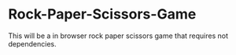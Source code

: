# Rock-Paper-Scissors-Game
This will be a in browser rock paper scissors game that requires not dependencies. 

